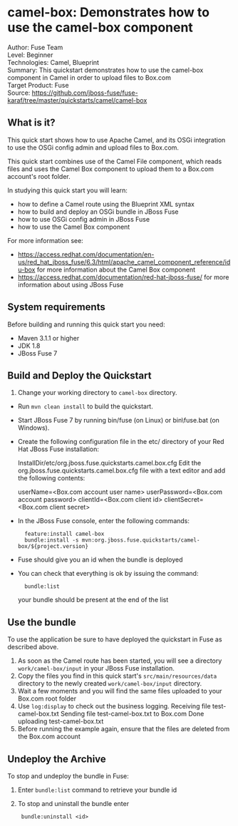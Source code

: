 camel-box: Demonstrates how to use the camel-box component
======================================================
Author: Fuse Team  
Level: Beginner  
Technologies: Camel, Blueprint  
Summary: This quickstart demonstrates how to use the camel-box component in Camel in order to upload files to Box.com  
Target Product: Fuse  
Source: <https://github.com/jboss-fuse/fuse-karaf/tree/master/quickstarts/camel/camel-box>  



What is it?
-----------

This quick start shows how to use Apache Camel, and its OSGi integration to use the OSGi config admin and upload files to Box.com.

This quick start combines use of the Camel File component, which reads files and uses the Camel Box component to upload them to a Box.com account's root folder.

In studying this quick start you will learn:

* how to define a Camel route using the Blueprint XML syntax
* how to build and deploy an OSGi bundle in JBoss Fuse
* how to use OSGi config admin in JBoss Fuse
* how to use the Camel Box component

For more information see:

[comment]: <> (TODO Update to Fuse 7 docs once they are available)

* https://access.redhat.com/documentation/en-us/red_hat_jboss_fuse/6.3/html/apache_camel_component_reference/idu-box for more information about the Camel Box component
* https://access.redhat.com/documentation/red-hat-jboss-fuse/ for more information about using JBoss Fuse

System requirements
-------------------

Before building and running this quick start you need:

* Maven 3.1.1 or higher
* JDK 1.8
* JBoss Fuse 7

Build and Deploy the Quickstart
-------------------------

1. Change your working directory to `camel-box` directory.
* Run `mvn clean install` to build the quickstart.
* Start JBoss Fuse 7 by running bin/fuse (on Linux) or bin\fuse.bat (on Windows).
* Create the following configuration file in the etc/ directory of your Red Hat JBoss Fuse installation:

  InstallDir/etc/org.jboss.fuse.quickstarts.camel.box.cfg
  Edit the org.jboss.fuse.quickstarts.camel.box.cfg file with a text editor and add the following contents:

  userName=<Box.com account user name>
  userPassword=<Box.com account password>
  clientId=<Box.com client id>
  clientSecret=<Box.com client secret>

* In the JBoss Fuse console, enter the following commands:

        feature:install camel-box
        bundle:install -s mvn:org.jboss.fuse.quickstarts/camel-box/${project.version}

* Fuse should give you an id when the bundle is deployed

* You can check that everything is ok by issuing  the command:

        bundle:list
   your bundle should be present at the end of the list


Use the bundle
---------------------

To use the application be sure to have deployed the quickstart in Fuse as described above. 

1. As soon as the Camel route has been started, you will see a directory `work/camel-box/input` in your JBoss Fuse installation.
2. Copy the files you find in this quick start's `src/main/resources/data` directory to the newly created `work/camel-box/input`
directory.
3. Wait a few moments and you will find the same files uploaded to your Box.com root folder
4. Use `log:display` to check out the business logging.
        Receiving file test-camel-box.txt
        Sending file test-camel-box.txt to Box.com
        Done uploading test-camel-box.txt
5. Before running the example again, ensure that the files are deleted from the Box.com account

Undeploy the Archive
--------------------

To stop and undeploy the bundle in Fuse:

1. Enter `bundle:list` command to retrieve your bundle id
2. To stop and uninstall the bundle enter

        bundle:uninstall <id>
